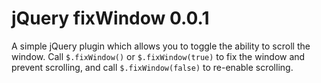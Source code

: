 # jQuery fixWindow 0.0.1 #
A simple jQuery plugin which allows you to toggle the ability to scroll the window. Call `$.fixWindow()` or `$.fixWindow(true)` to fix the window and prevent scrolling, and call `$.fixWindow(false)` to re-enable scrolling.